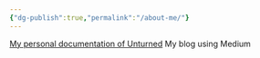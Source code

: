 ```yaml
---
{"dg-publish":true,"permalink":"/about-me/"}
---
```


[My personal documentation of Unturned](https://wittummm.gitbook.io/unturned-docs/)
My blog using Medium
